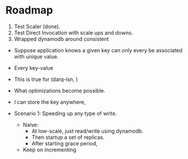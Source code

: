 # Roadmap
1. Test Scaler (done).
2. Test Direct Invocation with scale ups and downs.
3. Wrapped dynamodb around consistent

* Suppose application knows a given key can only every be associated with unique value.
* Every key-value  
* This is true for (darq-lsn, )
* What optimizations become possible.
* I can store the key anywhere,

* Scenario 1: Speeding up any type of write.
    * Naive:
        * At low-scale, just read/write using dynamodb.
        * Then startup a set of replicas.
        * After starting grace period,
    * Keep on incrementing
